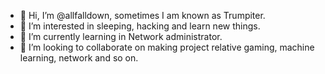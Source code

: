 - 👋 Hi, I’m @allfalldown, sometimes I am known as Trumpiter.
- 👀 I’m interested in sleeping, hacking and learn new things.
- 🌱 I’m currently learning in Network administrator.
- 💞️ I’m looking to collaborate on making project relative gaming, machine learning, network and so on.

<!---
allfalldown/allfalldown is a ✨ special ✨ repository because its `README.md` (this file) appears on your GitHub profile.
You can click the Preview link to take a look at your changes.
--->
